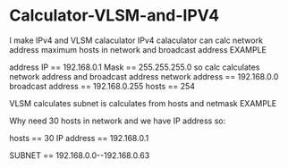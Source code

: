 # Calculator-VLSM-and-IPV4

I make IPv4 and VLSM calaculator 
IPv4 calaculator can calc network address maximum hosts in network and broadcast address
EXAMPLE 

address IP == 192.168.0.1
Mask == 255.255.255.0
so calc calculates network address and broadcast address 
network address == 192.168.0.0
broadcast address == 192.168.0.255
hosts == 254

VLSM calculates subnet is calculates from hosts and netmask 
EXAMPLE 

Why need 30 hosts in network and we have IP address so:

hosts == 30
IP address == 192.168.0.1

SUBNET == 192.168.0.0--192.168.0.63

